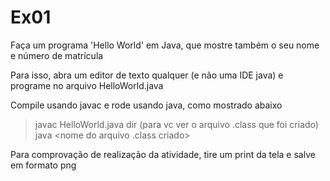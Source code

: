 # Ex01 

Faça um programa 'Hello World' em Java, que mostre também o seu nome e número de matrícula

Para isso, abra um editor de texto qualquer (e não uma IDE java) e programe no arquivo HelloWorld.java

Compile usando javac e rode usando java, como mostrado abaixo

> javac HelloWorld.java
> dir (para vc ver o arquivo .class que foi criado)
> java <nome do arquivo .class criado>

Para comprovação de realização da atividade, tire um print da tela e salve em formato png

